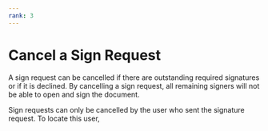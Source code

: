 ```yaml
---
rank: 3
---
```


# Cancel a Sign Request

A sign request can be cancelled if there are outstanding required signatures or
if it is declined. By cancelling a sign request, all remaining signers will not
be able to open and sign the document.

Sign requests can only be cancelled by the user who sent the signature request.
To locate this user, 